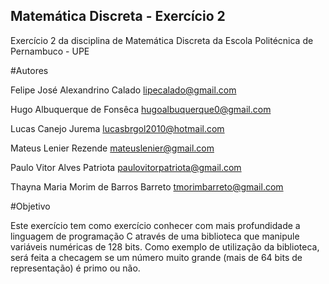 ## Matemática Discreta - Exercício 2

Exercício 2 da disciplina de Matemática Discreta da Escola Politécnica de Pernambuco - UPE

#Autores

Felipe José Alexandrino Calado <lipecalado@gmail.com>

Hugo Albuquerque de Fonsêca <hugoalbuquerque0@gmail.com>

Lucas Canejo Jurema <lucasbrgol2010@hotmail.com>

Mateus Lenier Rezende <mateuslenier@gmail.com>

Paulo Vitor Alves Patriota <paulovitorpatriota@gmail.com>

Thayna Maria Morim de Barros Barreto <tmorimbarreto@gmail.com>

#Objetivo

Este exercício tem como exercício conhecer com mais profundidade a linguagem de programação C através de uma biblioteca que manipule variáveis numéricas de 128 bits. Como exemplo de utilização da biblioteca, será feita a checagem se um número muito grande (mais de 64 bits de representação) é primo ou não.
